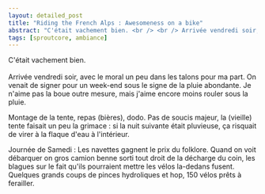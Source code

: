 ```yaml
---
layout: detailed_post
title: "Riding the French Alps : Awesomeness on a bike"
abstract: "C'était vachement bien. <br /> <br /> Arrivée vendredi soir, avec le moral un peu dans les talons pour ma part. On venait de signer pour un week-end sous le signe de la pluie abondante. Je n'aime pas la boue outre mesure, mais j'aime encore moins rouler sous la pluie."
tags: [sproutcore, ambiance]
---
```


C'était vachement bien.
<br /> <br />
Arrivée vendredi soir, avec le moral un peu dans les talons pour ma part. On venait de signer pour un week-end sous le signe de la pluie abondante. Je n'aime pas la boue outre mesure, mais j'aime encore moins rouler sous la pluie.

Montage de la tente, repas (bières), dodo. Pas de soucis majeur, la (vieille) tente faisait un peu la grimace : si la nuit suivante était pluvieuse, ça risquait de virer à la flaque d'eau à l'intérieur.

Journée de Samedi : Les navettes gagnent le prix du folklore. Quand on voit débarquer on gros camion benne sorti tout droit de la décharge du coin, les blagues sur le fait qu'ils pourraient mettre les vélos la-dedans fusent. Quelques grands coups de pinces hydroliques et hop, 150 vélos prêts à ferailler.